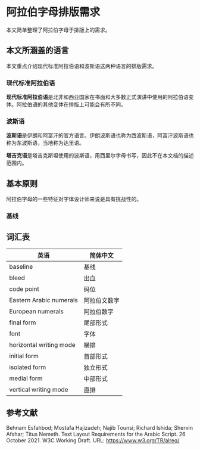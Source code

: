 # 阿拉伯字母排版需求

本文简单整理了阿拉伯字母于排版上的需求。

## 本文所涵盖的语言

本文重点介绍现代标准阿拉伯语和波斯语这两种语言的排版需求。

### 现代标准阿拉伯语

**现代标准阿拉伯语**是北非和西亚国家在书面和大多数正式演讲中使用的阿拉伯语变体。阿拉伯语的其他变体在排版上可能会有所不同。

### 波斯语

**波斯语**是伊朗和阿富汗的官方语言。伊朗波斯语也称为西波斯语，阿富汗波斯语也称为东波斯语，当地称为达里语。

**塔吉克语**是塔吉克斯坦使用的波斯语，用西里尔字母书写，因此不在本文档的描述范围内。

## 基本原则

阿拉伯字母的一些特征对字体设计师来说是具有挑战性的。

### 基线

## 词汇表

| **英语**                | **简体中文** |
|-------------------------|--------------|
| baseline                | 基线         |
| bleed                   | 出血         |
| code point              | 码位         |
| Eastern Arabic numerals | 阿拉伯文数字 |
| European numerals       | 阿拉伯数字   |
| final form              | 尾部形式     |
| font                    | 字体         |
| horizontal writing mode | 横排         |
| initial form            | 首部形式     |
| isolated form           | 独立形式     |
| medial form             | 中部形式     |
| vertical writing mode   | 直排         |

## 参考文献

Behnam Esfahbod; Mostafa Hajizadeh; Najib Tounsi; Richard Ishida; Shervin Afshar; Titus Nemeth. Text Layout Requirements for the Arabic Script. 26 October 2021. W3C Working Draft. URL: https://www.w3.org/TR/alreq/
